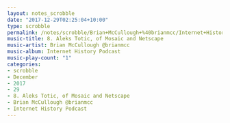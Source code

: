 ```yaml
---
layout: notes_scrobble
date: "2017-12-29T02:25:04+10:00"
type: scrobble
permalink: /notes/scrobble/Brian+McCullough+%40brianmcc/Internet+History+Podcast/15ae65f22cfa91eca3d10bb2aaeee889c5198b67.html
music-title: 8. Aleks Totic, of Mosaic and Netscape
music-artist: Brian McCullough @brianmcc
music-album: Internet History Podcast
music-play-count: "1"
categories:
- scrobble
- December
- 2017
- 29
- 8. Aleks Totic, of Mosaic and Netscape
- Brian McCullough @brianmcc
- Internet History Podcast
---
```

